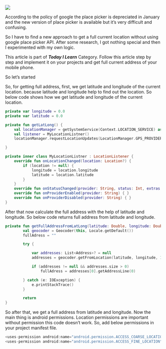 ![](https://miro.medium.com/max/1000/0*kvRD2syTAHvCMK4B)

According to the policy of google the place picker is depreciated in January and the new version of place picker is available but it’s very difficult and confusing.

So I have to find a new approach to get a full current location without using google place picker API. After some research, I got nothing special and then I experimented with my own logic.

This article is part of ***Today I Learn*** Category. Follow this article step by step and implement it on your projects and get full current address of your mobile phone.

So let’s started

So, for getting full address, first, we get latitude and longitude of the current location. because latitude and longitude help to find out the location. So below code shows how we get latitude and longitude of the current location.

````Kotlin 
private var longitude = 0.0
private var latitude = 0.0

private fun getLatLong() {
    val locationManager = getSystemService(Context.LOCATION_SERVICE) as LocationManager
    val listener = MyLocationListner()
    locationManager.requestLocationUpdates(LocationManager.GPS_PROVIDER, 0, 0f, listener)

}

private inner class MyLocationListner : LocationListener {
    override fun onLocationChanged(location: Location?) {
        if (location != null) {
            longitude = location.longitude
            latitude = location.latitude
        }
    }
    override fun onStatusChanged(provider: String, status: Int, extras: Bundle) { }
    override fun onProviderEnabled(provider: String) { }
    override fun onProviderDisabled(provider: String) { }
}
````
After that now calculate the full address with the help of latitude and longitude. So below code returns full address from latitude and longitude.

````Kotlin
private fun getFullAddressFromLatLong(latitude: Double, longitude: Double): String? {
        val geocoder = Geocoder(this, Locale.getDefault())
        fullAdress = ""

        try {

            var addresses: List<Address>? = null
            addresses = geocoder.getFromLocation(latitude, longitude, 1)

            if (addresses != null && addresses.size > 0)
                fullAdress = addresses[0].getAddressLine(0)

        } catch (e: IOException) {
            e.printStackTrace()
        }

        return 
} 
````

So after that, we get a full address from latitude and longitude. Now the main thing is android permissions. Location permissions are important without permission this code doesn’t work. So, add below permissions in your project manifest file.

````kotlin
<uses-permission android:name="android.permission.ACCESS_COARSE_LOCATION" />
<uses-permission android:name="android.permission.ACCESS_FINE_LOCATION"/>
````
